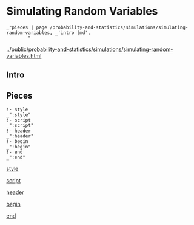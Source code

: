 # Simulating Random Variables

    _"pieces | page /probability-and-statistics/simulations/simulating-random-variables, _'intro |md',
            "

[../public/probability-and-statistics/simulations/simulating-random-variables.html](# "save:")


## Intro

## Pieces

    !- style
    _":style"
    !- script
    _":script"
    !- header
    _":header"
    !- begin
    _":begin"
    !- end
    _":end"

[style]() 

[script]()

[header]()

[begin]()

[end]()

